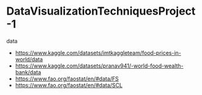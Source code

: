 # DataVisualizationTechniquesProject-1

data
- https://www.kaggle.com/datasets/imtkaggleteam/food-prices-in-world/data
- https://www.kaggle.com/datasets/pranav941/-world-food-wealth-bank/data
- https://www.fao.org/faostat/en/#data/FS
- https://www.fao.org/faostat/en/#data/SCL
